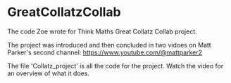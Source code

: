 # GreatCollatzCollab

The code Zoe wrote for Think Maths Great Collatz Collab project. 

The project was introduced and then concluded in two vidoes on Matt Parker's second channel: https://www.youtube.com/@mattparker2

The file 'Collatz_project' is all the code for the project. Watch the video for an overview of what it does.
